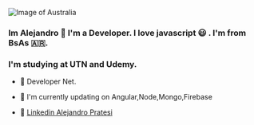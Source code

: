 
![Image of Australia](https://user-images.githubusercontent.com/55301751/99918503-191f7100-2cf6-11eb-9d07-9c342e3bb0da.jpg)


###  Im Alejandro  👋  I'm a Developer. I love javascript 😃 . I'm from BsAs 🇦🇷.
###  I'm studying at UTN and Udemy.

- 🔭 Developer Net.

- 🌱 I'm currently updating on Angular,Node,Mongo,Firebase 

- 💬 
[Linkedin Alejandro Pratesi](https://www.linkedin.com/in/alejandropratesi/)


